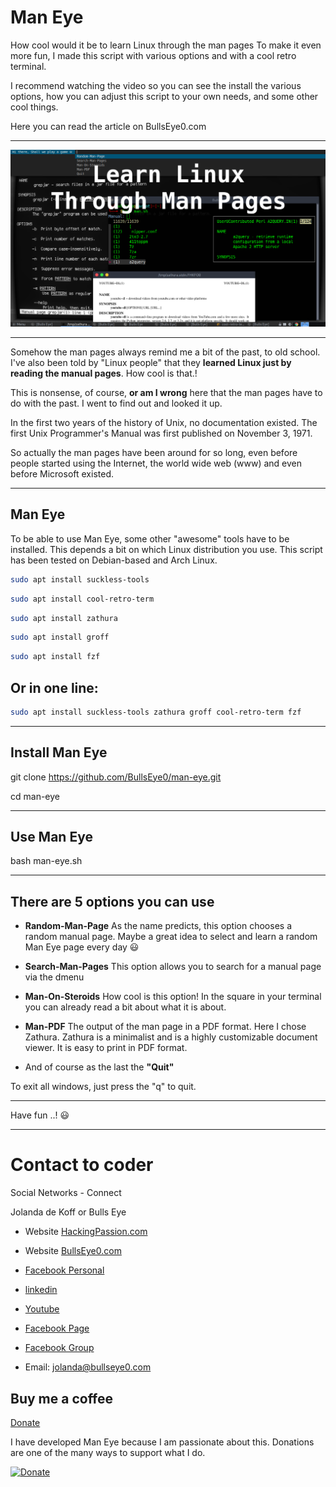 # Man Eye

How cool would it be to learn Linux through the man pages To make it even more fun, I made this script with various options and with a cool retro terminal.

I recommend watching the video so you can see the install the various options, how you can adjust this script to your own needs, and some other cool things.

Here you can read the article on BullsEye0.com

***

![Learn Linux Through Man Pages](learn-linux-manpages.png)

***

Somehow the man pages always remind me a bit of the past, to old school. I've also been told by "Linux people" that they **learned Linux just by reading the manual pages**. How cool is that.!

This is nonsense, of course, **or am I wrong** here that the man pages have to do with the past. I went to find out and looked it up.

In the first two years of the history of Unix, no documentation existed. The first Unix Programmer's Manual was first published on November 3, 1971.

So actually the man pages have been around for so long, even before people started using the Internet, the world wide web (www) and even before Microsoft existed.

***

## Man Eye

To be able to use Man Eye, some other "awesome" tools have to be installed. This depends a bit on which Linux distribution you use.
This script has been tested on Debian-based and Arch Linux.

``` bash
sudo apt install suckless-tools
```

```bash
sudo apt install cool-retro-term
```

```bash
sudo apt install zathura
```

```bash
sudo apt install groff
```

```bash
sudo apt install fzf
```


## Or in one line: 

```bash
sudo apt install suckless-tools zathura groff cool-retro-term fzf
```

*****

## Install Man Eye

git clone https://github.com/BullsEye0/man-eye.git

cd man-eye

***

## Use Man Eye

bash man-eye.sh

***

## There are 5 options you can use 

- **Random-Man-Page** 
    As the name predicts, this option chooses a random manual page. Maybe a great idea to select and learn a random Man Eye page every day 😃
 
- **Search-Man-Pages**
    This option allows you to search for a manual page via the dmenu
    
- **Man-On-Steroids**
    How cool is this option! In the square in your terminal you can already read a bit about what it is about.
    
- **Man-PDF**
    The output of the man page in a PDF format. Here I chose Zathura. Zathura is a minimalist and is a highly customizable document viewer. It is easy to print in PDF format.
    
- And of course as the last the **"Quit"**

To exit all windows, just press the "q" to quit.

***

Have fun ..! 😃
****

# Contact to coder
Social Networks - Connect

Jolanda de Koff or Bulls Eye

* Website [HackingPassion.com](https://hackingpassion.com)

* Website [BullsEye0.com](https://bullseye0.com)

* [Facebook Personal](https://www.facebook.com/jolandadekoff)

* [linkedin](https://www.linkedin.com/in/jolandadekoff/)

* [Youtube](https://youtu.be/XCtWM-4ov2U)

* [Facebook Page](https://www.facebook.com/ethical.hack.group)

* [Facebook Group](https://www.facebook.com/groups/ethical.hack.group/)

* Email: [jolanda@bullseye0.com](mailto:jolanda@bullseye0.com)


## Buy me a coffee

[Donate](https://bullseye0.com/donate)

I have developed Man Eye because I am passionate about this. 
Donations are one of the many ways to support what I do.

[![Donate](https://img.shields.io/badge/Donate-PayPal-green.svg)](https://www.paypal.com/cgi-bin/webscr?cmd=_s-xclick&hosted_button_id=R96YN2PUS8V8W)
